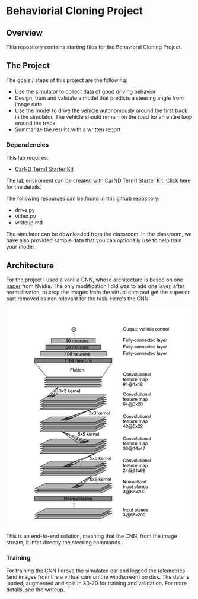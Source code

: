 [//]: # (Image References)
[image1]: ./images/cnn.png "CNN Architecture"

# Behaviorial Cloning Project

Overview
---
This repository contains starting files for the Behavioral Cloning Project.


The Project
---
The goals / steps of this project are the following:
* Use the simulator to collect data of good driving behavior 
* Design, train and validate a model that predicts a steering angle from image data
* Use the model to drive the vehicle autonomously around the first track in the simulator. The vehicle should remain on the road for an entire loop around the track.
* Summarize the results with a written report

### Dependencies
This lab requires:

* [CarND Term1 Starter Kit](https://github.com/udacity/CarND-Term1-Starter-Kit)

The lab enviroment can be created with CarND Term1 Starter Kit. Click [here](https://github.com/udacity/CarND-Term1-Starter-Kit/blob/master/README.md) for the details.

The following resources can be found in this github repository:
* drive.py
* video.py
* writeup.md

The simulator can be downloaded from the classroom. In the classroom, we have also provided sample data that you can optionally use to help train your model.

Architecture
---
For the project I used a vanilla CNN, whose architecture is based on one [paper](https://images.nvidia.com/content/tegra/automotive/images/2016/solutions/pdf/end-to-end-dl-using-px.pdf) from Nvidia. The only modification I did was to add one layer, after normalization, to crop the images from the virtual cam and get the superior part removed as non relevant for the task.  Here's the CNN:

![cnn architecture][image1] 

This is an end-to-end solution, meaning that the CNN, from the image stream, it infer directly the steering commands. 


### Training
For training the CNN I drove the simulated car and logged the telemetrics (and images from the a virtual cam on the windscreen) on disk. The data is loaded, augmented and split in 80-20 for training and validation. For more details, see the writeup.